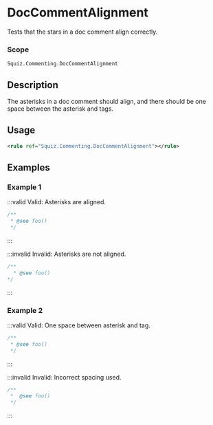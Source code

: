 # DocCommentAlignment

Tests that the stars in a doc comment align correctly.

### Scope

`Squiz.Commenting.DocCommentAlignment`

## Description

The asterisks in a doc comment should align, and there should be one space between the asterisk and tags.

## Usage

```xml
<rule ref="Squiz.Commenting.DocCommentAlignment"></rule>
```

## Examples

### Example 1

:::valid Valid: Asterisks are aligned.
```php
/**
 * @see foo()
 */
```
:::

:::invalid Invalid: Asterisks are not aligned.
```php
/**
  * @see foo()
*/
```
:::

### Example 2

:::valid Valid: One space between asterisk and tag.
```php
/**
 * @see foo()
 */
```
:::

:::invalid Invalid: Incorrect spacing used.
```php
/**
 *  @see foo()
 */
```
:::